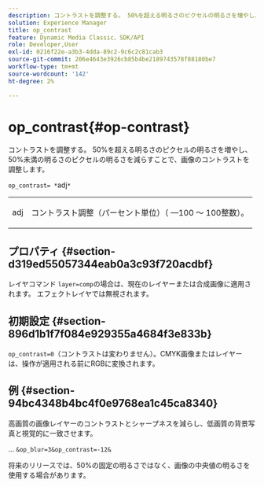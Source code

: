 ```yaml
---
description: コントラストを調整する。 50%を超える明るさのピクセルの明るさを増やし、50%未満の明るさのピクセルの明るさを減らすことで、画像のコントラストを調整します。
solution: Experience Manager
title: op_contrast
feature: Dynamic Media Classic、SDK/API
role: Developer,User
exl-id: 0216f22e-a3b3-4dda-89c2-9c6c2c81cab3
source-git-commit: 206e4643e3926cb85b4be2189743578f88180be7
workflow-type: tm+mt
source-wordcount: '142'
ht-degree: 2%

---
```


# op_contrast{#op-contrast}

コントラストを調整する。 50%を超える明るさのピクセルの明るさを増やし、50%未満の明るさのピクセルの明るさを減らすことで、画像のコントラストを調整します。

`op_contrast= *`adj`*`

<table id="simpletable_8246802C74424A68A7A2EA5B50A89D42"> 
 <tr class="strow"> 
  <td class="stentry"> <p><span class="varname"> adj</span> </p> </td> 
  <td class="stentry"> <p>コントラスト調整（パーセント単位）（ —100 ～ 100整数）。 </p></td> 
 </tr> 
</table>

## プロパティ {#section-d319ed55057344eab0a3c93f720acdbf}

レイヤコマンド `layer=comp`の場合は、現在のレイヤーまたは合成画像に適用されます。 エフェクトレイヤでは無視されます。

## 初期設定 {#section-896d1b1f7f084e929355a4684f3e833b}

`op_contrast=0`（コントラストは変わりません）。CMYK画像またはレイヤーは、操作が適用される前にRGBに変換されます。

## 例 {#section-94bc4348b4bc4f0e9768ea1c45ca8340}

高画質の画像レイヤーのコントラストとシャープネスを減らし、低画質の背景写真と視覚的に一致させます。

... `&op_blur=3&op_contrast=-12&`

将来のリリースでは、50%の固定の明るさではなく、画像の中央値の明るさを使用する場合があります。
